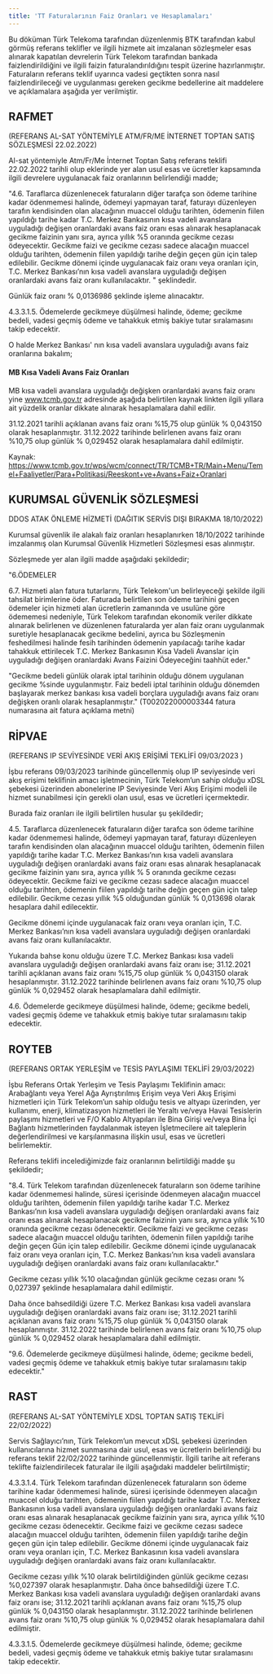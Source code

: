```yaml
---
title: 'TT Faturalarının Faiz Oranları ve Hesaplamaları'
---
```


Bu döküman Türk Telekoma tarafından düzenlenmiş BTK tarafından kabul görmüş referans teklifler ve ilgili hizmete ait imzalanan sözleşmeler esas alınarak kapatılan devrelerin Türk Telekom tarafından bankada faizlendirildiğini ve ilgili faizin faturalandırıldığını tespit üzerine hazırlanmıştır. Faturaların referans teklif uyarınca vadesi geçtikten sonra nasıl faizlendirileceği ve uygulanması gereken gecikme bedellerine ait maddelere ve açıklamalara aşağıda yer verilmiştir.

## RAFMET 

(REFERANS AL-SAT YÖNTEMİYLE ATM/FR/ME İNTERNET TOPTAN SATIŞ SÖZLEŞMESİ 22.02.2022)

 Al-sat yöntemiyle Atm/Fr/Me İnternet Toptan Satış referans teklifi 22.02.2022 tarihli olup eklerinde yer alan usul esas ve ücretler kapsamında ilgili devrelere uygulanacak faiz oranlarının belirlendiği madde;

"4.6. Taraflarca düzenlenecek faturaların diğer tarafça son ödeme tarihine kadar ödenmemesi halinde, ödemeyi yapmayan taraf, faturayı düzenleyen tarafın kendisinden olan alacağının muaccel olduğu tarihten, ödemenin fiilen yapıldığı tarihe kadar T.C. Merkez Bankasının kısa vadeli avanslara uyguladığı değişen oranlardaki avans faiz oranı esas alınarak hesaplanacak gecikme faizinin yanı sıra, ayrıca yıllık %5 oranında gecikme cezası ödeyecektir. Gecikme faizi ve gecikme cezası sadece alacağın muaccel olduğu tarihten, ödemenin fiilen yapıldığı tarihe değin geçen gün için talep edilebilir. Gecikme dönemi içinde uygulanacak faiz oranı veya oranları için, T.C. Merkez Bankası’nın kısa vadeli avanslara uyguladığı değişen oranlardaki avans faiz oranı kullanılacaktır. " şeklindedir.

Günlük faiz oranı % 0,0136986 şeklinde işleme alınacaktır.

4.3.3.1.5. Ödemelerde gecikmeye düşülmesi halinde, ödeme; gecikme bedeli, vadesi geçmiş ödeme ve tahakkuk etmiş bakiye tutar sıralamasını takip edecektir.


O halde Merkez Bankası' nın kısa vadeli avanslara uyguladığı avans faiz oranlarına bakalım;

#### MB Kısa Vadeli Avans Faiz Oranları

MB kısa vadeli avanslara uyguladığı değişken oranlardaki avans faiz oranı yine www.tcmb.gov.tr adresinde aşağıda belirtilen kaynak linkten ilgili yıllara ait yüzdelik oranlar dikkate alınarak hesaplamalara dahil edilir.

31.12.2021 tarihli açıklanan avans faiz oranı %15,75 olup günlük % 0,043150 olarak hesaplanmıştır.
31.12.2022 tarihinde belirlenen avans faiz oranı %10,75 olup günlük % 0,029452 olarak hesaplamalara dahil edilmiştir.

Kaynak: https://www.tcmb.gov.tr/wps/wcm/connect/TR/TCMB+TR/Main+Menu/Temel+Faaliyetler/Para+Politikasi/Reeskont+ve+Avans+Faiz+Oranlari

## KURUMSAL GÜVENLİK SÖZLEŞMESİ 

DDOS ATAK ÖNLEME HİZMETİ (DAĞITIK SERVİS DIŞI BIRAKMA 18/10/2022)

Kurumsal güvenlik ile alakalı faiz oranları hesaplanırken 18/10/2022 tarihinde imzalanmış olan Kurumsal Güvenlik Hizmetleri Sözleşmesi esas alınmıştır.

Sözleşmede yer alan ilgili madde aşağıdaki şekildedir;

"6.ÖDEMELER 

6.7. Hizmeti alan fatura tutarlarını, Türk Telekom'un belirleyeceği şekilde ilgili tahsilat birimlerine öder. Faturada belirtilen son ödeme tarihini geçen ödemeler için hizmeti alan ücretlerin zamanında ve usulüne göre ödememesi nedeniyle, Türk Telekom tarafından ekonomik veriler dikkate alınarak belirlenen ve düzenlenen faturalarda yer alan faiz oranı uygulanmak suretiyle hesaplanacak gecikme bedelini,  ayrıca bu Sözleşmenin feshedilmesi halinde fesih tarihinden ödemenin yapılacağı tarihe kadar tahakkuk ettirilecek T.C. Merkez Bankasının Kısa Vadeli Avanslar için uyguladığı değişen oranlardaki Avans Faizini Ödeyeceğini taahhüt eder."

"Gecikme bedeli günlük olarak iptal tarihinin olduğu dönem uygulanan gecikme %sinde uygulanmıştır. Faiz bedeli iptal tarihinin olduğu dönemden başlayarak merkez bankası kısa vadeli borçlara uyguladığı avans faiz oranı değişken oranlı olarak hesaplanmıştır."
(T002022000003344 fatura numarasına ait fatura açıklama metni)

## RİPVAE 

(REFERANS IP SEVİYESİNDE VERİ AKIŞ ERİŞİMİ TEKLİFİ 09/03/2023 )

İşbu referans 09/03/2023 tarihinde güncellenmiş olup IP seviyesinde veri akış erişimi teklifinin amacı işletmecinin, Türk Telekom’un sahip olduğu xDSL şebekesi üzerinden abonelerine IP Seviyesinde Veri Akış Erişimi modeli ile hizmet sunabilmesi için gerekli olan usul, esas ve ücretleri içermektedir.

Burada faiz oranları ile ilgili belirtilen husular şu şekildedir;

4.5. Taraflarca düzenlenecek faturaların diğer tarafca son ödeme tarihine kadar ödenmemesi halinde, ödemeyi yapmayan taraf, faturayı düzenleyen tarafın kendisinden olan alacağının muaccel olduğu tarihten, ödemenin fiilen yapıldığı tarihe kadar T.C. Merkez Bankası’nın kısa vadeli avanslara uyguladığı değişen oranlardaki avans faiz oranı esas alınarak hesaplanacak gecikme faizinin yanı sıra, ayrıca yıllık % 5 oranında gecikme cezası ödeyecektir. Gecikme faizi ve gecikme cezası sadece alacağın muaccel olduğu tarihten, ödemenin fiilen yapıldığı tarihe değin geçen gün için talep edilebilir.
Gecikme cezası yıllık %5 olduğundan günlük % 0,013698 olarak hesaplara dahil edilecektir.

Gecikme dönemi içinde uygulanacak faiz oranı veya oranları için, T.C. Merkez Bankası’nın kısa vadeli avanslara uyguladığı değişen oranlardaki avans faiz oranı kullanılacaktır.

Yukarıda bahse konu olduğu üzere T.C. Merkez Bankası kısa vadeli avanslara uyguladığı değişen oranlardaki avans faiz oranı ise;
31.12.2021 tarihli açıklanan avans faiz oranı %15,75 olup günlük % 0,043150 olarak hesaplanmıştır.
31.12.2022 tarihinde belirlenen avans faiz oranı %10,75 olup günlük % 0,029452 olarak hesaplamalara dahil edilmiştir.

4.6. Ödemelerde gecikmeye düşülmesi halinde, ödeme; gecikme bedeli, vadesi geçmiş ödeme ve tahakkuk etmiş bakiye tutar sıralamasını takip edecektir.

## ROYTEB

(REFERANS ORTAK YERLEŞİM ve TESİS PAYLAŞIMI TEKLİFİ 29/03/2022)

İşbu Referans Ortak Yerleşim ve Tesis Paylaşımı Teklifinin amacı: Arabağlantı veya Yerel Ağa Ayrıştırılmış Erişim veya Veri Akış Erişimi hizmetleri için Türk Telekom’un sahip olduğu tesis ve altyapı üzerinden, yer kullanımı, enerji, klimatizasyon hizmetleri ile Yeraltı ve/veya Havai Tesislerin paylaşımı hizmetleri ve F/O Kablo Altyapıları ile Bina Girişi ve/veya Bina İçi Bağlantı hizmetlerinden faydalanmak isteyen İşletmecilere ait taleplerin değerlendirilmesi ve karşılanmasına ilişkin usul, esas ve ücretleri belirlemektir.

Referans teklifi incelediğimizde faiz oranlarının belirtildiği madde şu şekildedir;

"8.4. Türk Telekom tarafından düzenlenecek faturaların son ödeme tarihine kadar ödenmemesi halinde, süresi içerisinde ödenmeyen alacağın muaccel olduğu tarihten, ödemenin fiilen yapıldığı tarihe kadar T.C. Merkez Bankası’nın kısa vadeli avanslara uyguladığı değişen oranlardaki avans faiz oranı esas alınarak hesaplanacak gecikme faizinin yanı sıra, ayrıca yıllık %10 oranında gecikme cezası ödenecektir. Gecikme faizi ve gecikme cezası sadece alacağın muaccel olduğu tarihten, ödemenin fiilen yapıldığı tarihe değin geçen Gün için talep edilebilir. Gecikme dönemi içinde uygulanacak faiz oranı veya oranları için, T.C. Merkez Bankası’nın kısa vadeli avanslara uyguladığı değişen oranlardaki avans faiz oranı kullanılacaktır."

Gecikme cezası yıllık %10 olacağından günlük gecikme cezası oranı % 0,027397 şeklinde hesaplamalara dahil edilmiştir.

Daha önce bahsedildiği üzere T.C. Merkez Bankası kısa vadeli avanslara uyguladığı değişen oranlardaki avans faiz oranı ise;
31.12.2021 tarihli açıklanan avans faiz oranı %15,75 olup günlük % 0,043150 olarak hesaplanmıştır.
31.12.2022 tarihinde belirlenen avans faiz oranı %10,75 olup günlük % 0,029452 olarak hesaplamalara dahil edilmiştir.

"9.6. Ödemelerde gecikmeye düşülmesi halinde, ödeme; gecikme bedeli, vadesi geçmiş ödeme ve tahakkuk etmiş bakiye tutar sıralamasını takip edecektir."

## RAST

(REFERANS AL-SAT YÖNTEMİYLE XDSL TOPTAN SATIŞ TEKLİFİ 22/02/2022)

Servis Sağlayıcı’nın, Türk Telekom’un mevcut xDSL şebekesi üzerinden kullanıcılarına hizmet sunmasına dair usul, esas ve ücretlerin belirlendiği bu referans teklif 22/02/2022 tarihinde güncellenmiştir. İlgili tarihe ait referans teklifte faizlendirilecek faturalar ile ilgili aşağıdaki maddeler belirtilmiştir;

4.3.3.1.4. Türk Telekom tarafından düzenlenecek faturaların son ödeme tarihine kadar ödenmemesi halinde, süresi içerisinde ödenmeyen alacağın muaccel olduğu tarihten, ödemenin fiilen yapıldığı tarihe kadar T.C. Merkez Bankasının kısa vadeli avanslara uyguladığı değişen oranlardaki avans faiz oranı esas alınarak hesaplanacak gecikme faizinin yanı sıra, ayrıca yıllık %10 gecikme cezası ödenecektir. Gecikme faizi ve gecikme cezası sadece alacağın muaccel olduğu tarihten, ödemenin fiilen yapıldığı tarihe değin geçen gün için talep edilebilir. Gecikme dönemi içinde uygulanacak faiz oranı veya oranları için, T.C. Merkez Bankasının kısa vadeli avanslara uyguladığı değişen oranlardaki avans faiz oranı kullanılacaktır. 

Gecikme cezası yıllık %10 olarak belirtildiğinden günlük gecikme cezası %0,027397 olarak hesaplanmıştır.
Daha önce bahsedildiği üzere T.C. Merkez Bankası kısa vadeli avanslara uyguladığı değişen oranlardaki avans faiz oranı ise;
31.12.2021 tarihli açıklanan avans faiz oranı %15,75 olup günlük % 0,043150 olarak hesaplanmıştır.
31.12.2022 tarihinde belirlenen avans faiz oranı %10,75 olup günlük % 0,029452 olarak hesaplamalara dahil edilmiştir.

4.3.3.1.5. Ödemelerde gecikmeye düşülmesi halinde, ödeme; gecikme bedeli, vadesi geçmiş ödeme ve tahakkuk etmiş bakiye tutar sıralamasını takip edecektir.

